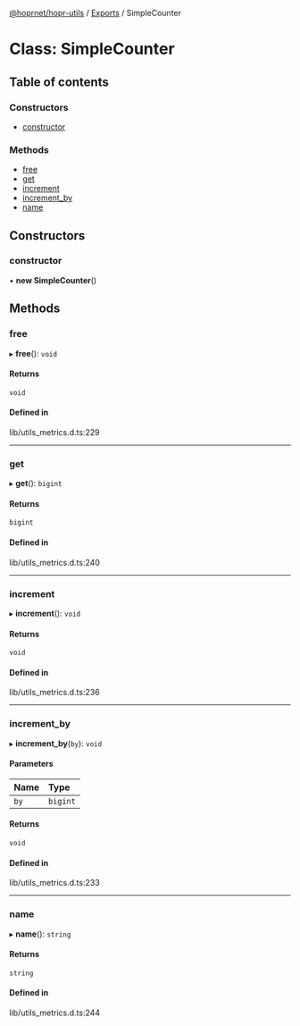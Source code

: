 [@hoprnet/hopr-utils](../README.md) / [Exports](../modules.md) / SimpleCounter

# Class: SimpleCounter

## Table of contents

### Constructors

- [constructor](SimpleCounter.md#constructor)

### Methods

- [free](SimpleCounter.md#free)
- [get](SimpleCounter.md#get)
- [increment](SimpleCounter.md#increment)
- [increment\_by](SimpleCounter.md#increment_by)
- [name](SimpleCounter.md#name)

## Constructors

### constructor

• **new SimpleCounter**()

## Methods

### free

▸ **free**(): `void`

#### Returns

`void`

#### Defined in

lib/utils_metrics.d.ts:229

___

### get

▸ **get**(): `bigint`

#### Returns

`bigint`

#### Defined in

lib/utils_metrics.d.ts:240

___

### increment

▸ **increment**(): `void`

#### Returns

`void`

#### Defined in

lib/utils_metrics.d.ts:236

___

### increment\_by

▸ **increment_by**(`by`): `void`

#### Parameters

| Name | Type |
| :------ | :------ |
| `by` | `bigint` |

#### Returns

`void`

#### Defined in

lib/utils_metrics.d.ts:233

___

### name

▸ **name**(): `string`

#### Returns

`string`

#### Defined in

lib/utils_metrics.d.ts:244

